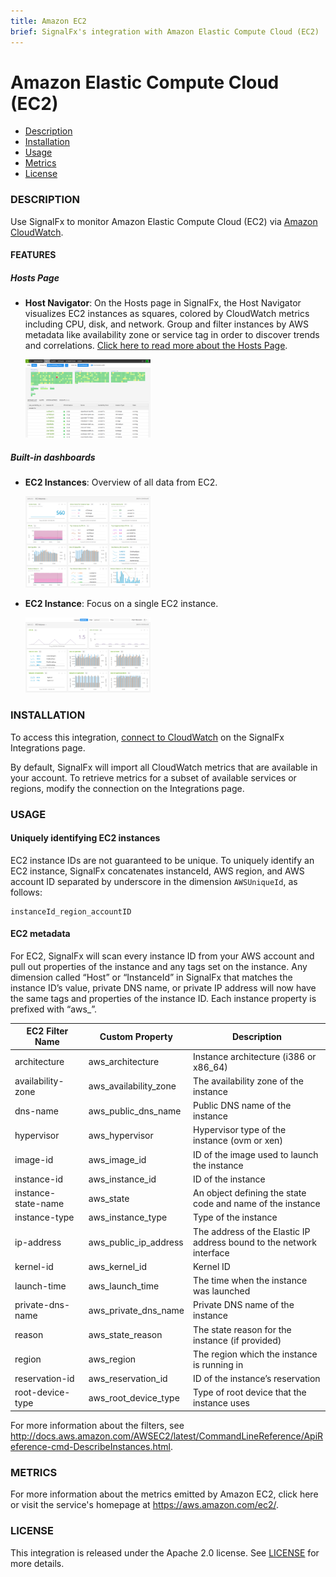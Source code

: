 ```yaml
---
title: Amazon EC2
brief: SignalFx's integration with Amazon Elastic Compute Cloud (EC2)
---
```


# Amazon Elastic Compute Cloud (EC2)

- [Description](#description)
- [Installation](#installation)
- [Usage](#usage)
- [Metrics](#metrics)
- [License](#license)

### DESCRIPTION

Use SignalFx to monitor Amazon Elastic Compute Cloud (EC2) via [Amazon CloudWatch](../aws)<!-- sfx_link:aws -->. 

#### FEATURES

##### Hosts Page

- **Host Navigator**: On the Hosts page in SignalFx, the Host Navigator visualizes EC2 instances as squares, colored by CloudWatch metrics including CPU, disk, and network. Group and filter instances by AWS metadata like availability zone or service tag in order to discover trends and correlations. [Click here to read more about the Hosts Page](http://docs.signalfx.com/en/latest/built-in-content/host-nav.html). 

  [<img src='./img/hosts_aws_instances.png' width=200px>](./img/hosts_aws_instances.png)

##### Built-in dashboards

- **EC2 Instances**: Overview of all data from EC2.
  
  [<img src='./img/dashboard_ec2_instances.png' width=200px>](./img/dashboard_ec2_instances.png)

- **EC2 Instance**: Focus on a single EC2 instance.
  
  [<img src='./img/dashboard_ec2_instance.png' width=200px>](./img/dashboard_ec2_instance.png)

### INSTALLATION

To access this integration, [connect to CloudWatch](../aws)<!-- sfx_link:aws --> on the SignalFx Integrations page. 

By default, SignalFx will import all CloudWatch metrics that are available in your account. To retrieve metrics for a subset of available services or regions, modify the connection on the Integrations page. 

### USAGE

#### Uniquely identifying EC2 instances

EC2 instance IDs are not guaranteed to be unique. To uniquely identify an EC2 instance, SignalFx concatenates instanceId, AWS region, and AWS account ID separated by underscore in the dimension `AWSUniqueId`, as follows:

    instanceId_region_accountID

#### EC2 metadata

For EC2, SignalFx will scan every instance ID from your AWS account and pull out properties of the instance and any tags set on the instance.  Any dimension called “Host” or “InstanceId” in SignalFx that matches the instance ID’s value, private DNS name, or private IP address will now have the same tags and properties of the instance ID.  Each instance property is prefixed with “aws_”.

| EC2 Filter Name	| Custom Property	| Description |
|-----------------|-----------------|-------------|
| architecture	| aws_architecture	| Instance architecture (i386 or x86_64) |
| availability-zone	| aws_availability_zone	| The availability zone of the instance |
| dns-name	| aws_public_dns_name	| Public DNS name of the instance |
| hypervisor	| aws_hypervisor	| Hypervisor type of the instance (ovm or xen)  |
| image-id	| aws_image_id	| ID of the image used to launch the instance |
| instance-id	| aws_instance_id	| ID of the instance |
| instance-state-name	| aws_state	| An object defining the state code and name of the instance |
| instance-type	| aws_instance_type	| Type of the instance |
| ip-address	| aws_public_ip_address	| The address of the Elastic IP address bound to the network interface |
| kernel-id	| aws_kernel_id	| Kernel ID |
| launch-time	| aws_launch_time	| The time when the instance was launched |
| private-dns-name	| aws_private_dns_name	| Private DNS name of the instance |
| reason	| aws_state_reason	| The state reason for the instance (if provided) |
| region	| aws_region	| The region which the instance is running in |
| reservation-id	| aws_reservation_id	| ID of the instance’s reservation |
| root-device-type	| aws_root_device_type	| Type of root device that the instance uses |

For more information about the filters, see http://docs.aws.amazon.com/AWSEC2/latest/CommandLineReference/ApiReference-cmd-DescribeInstances.html.

### METRICS

For more information about the metrics emitted by Amazon EC2, click here or visit the service's homepage at https://aws.amazon.com/ec2/.

### LICENSE

This integration is released under the Apache 2.0 license. See [LICENSE](./LICENSE) for more details.
